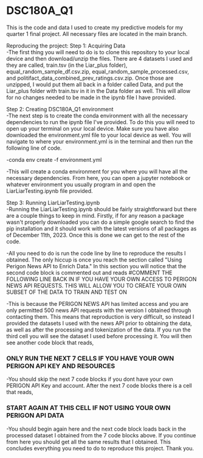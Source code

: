 # DSC180A_Q1
This is the code and data I used to create my predictive models for my quarter 1 final project. All necessary files are located in the main branch.

Reproducing the project:
Step 1: Acquiring Data  
-The first thing you will need to do is to clone this repository to your local device and then download/unzip the files. There are 4 datasets I used and they are called, train.tsv (in the Liar_plus folder), equal_random_sample_df.csv.zip, equal_random_sample_processed.csv, and politifact_data_combined_prev_ratings.csv.zip. Once those are unzipped, I would put them all back in a folder called Data, and put the Liar_plus folder with train.tsv in it in the Data folder as well. This will allow for no changes needed to be made in the ipynb file I have provided.

Step 2: Creating DSC180A_Q1 environment  
-The next step is to create the conda environment with all the necessary dependencies to run the ipynb file I've provided. To do this you will need to open up your terminal on your local device. Make sure you have also downloaded the environment.yml file to your local device as well. You will navigate to where your environment.yml is in the terminal and then run the following line of code.  

-conda env create -f environment.yml  

-This will create a conda environment for you where you will have all the necessary dependencies. From here, you can open a jupyter notebook or whatever environment you usually program in and open the LiarLiarTesting.ipynb file provided.  


 Step 3: Running LiarLiarTesting.ipynb  
 -Running the LiarLiarTesting.ipynb should be fairly straightforward but there are a couple things to keep in mind. Firstly, if for any reason a package wasn't properly downloaded you can do a simple google search to find the pip installation and it should work with the latest versions of all packages as of December 11th, 2023. Once this is done we can get to the rest of the code.  
 
 -All you need to do is run the code line by line to reproduce the results I obtained. The only hiccup is once you reach the section called "Using Perigon News API to Enrich Data." In this section you will notice that the second code block is commented out and reads 
 #COMMENT THE FOLLOWING LINE BACK IN IF YOU HAVE YOUR OWN ACCESS TO PERIGON NEWS API REQUESTS. THIS WILL ALLOW YOU TO CREATE YOUR OWN SUBSET OF THE DATA TO TRAIN AND TEST ON  

 -This is because the PERIGON NEWS API has limited access and you are only permitted 500 news API requests with the version I obtained through contacting them. This means that reproduction is very difficult, so instead I provided the datasets I used with the news API prior to obtaining the data, as well as after the processing and tokenization of the data. If you run the third cell you will see the dataset I used before processing it. You will then see another code block that reads,  
 
### ONLY RUN THE NEXT 7 CELLS IF YOU HAVE YOUR OWN PERIGON API KEY AND RESOURCES  

-You should skip the next 7 code blocks if you dont have your own PERIGON API Key and account. After the next 7 code blocks there is a cell that reads,  

### START AGAIN AT THIS CELL IF NOT USING YOUR OWN PERIGON API DATA  

-You should begin again here and the next code block loads back in the processed dataset I obtained from the 7 code blocks above. If you continue from here you should get all the same results that I obtained. This concludes everything you need to do to reproduce this project. Thank you.  

